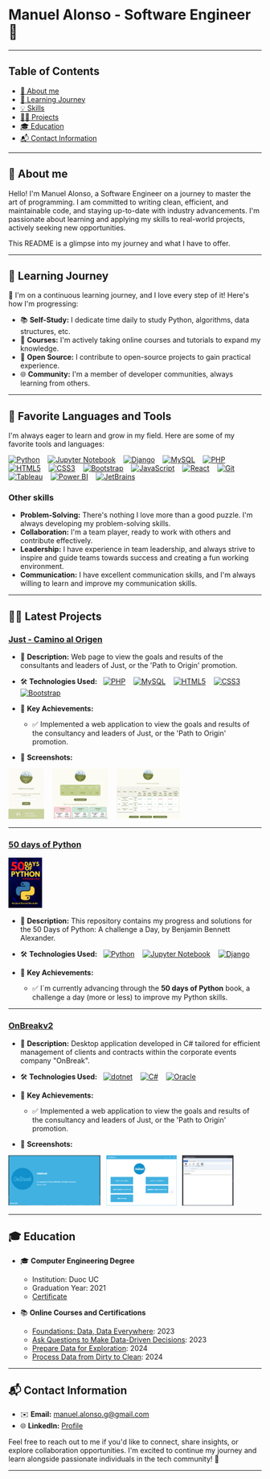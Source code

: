 # Manuel Alonso - Software Engineer 🚀

---

## Table of Contents

- [👋 About me](#-about-me)
- [🌱 Learning Journey](#-learning-journey)
- [💡 Skills](#-favorite-languages-and-tools)
- [👨‍💼 Projects](#-latest-projects)
- [🎓 Education](#-education)
- [📬 Contact Information](#-contact-information)

---

## 👋 About me

Hello! I'm Manuel Alonso, a Software Engineer on a journey to master the art of programming. 
I am committed to writing clean, efficient, and maintainable code, and staying up-to-date with industry advancements.
I'm passionate about learning and applying my skills to real-world projects, actively seeking new opportunities.

This README is a glimpse into my journey and what I have to offer.

---

## 🌱 Learning Journey

🚀 I'm on a continuous learning journey, and I love every step of it! Here's how I'm progressing:

- 📚 **Self-Study:** I dedicate time daily to study Python, algorithms, data structures, etc.
- 📝 **Courses:** I'm actively taking online courses and tutorials to expand my knowledge.
- 🤝 **Open Source:** I contribute to open-source projects to gain practical experience.
- 🌐 **Community:** I'm a member of developer communities, always learning from others.

---

## 🔨 Favorite Languages and Tools

I'm always eager to learn and grow in my field. Here are some of my favorite tools and languages:

<a href="https://www.python.org" target="_blank"><img alt="Python" height="42" width="42" src="https://cdn.simpleicons.org/python/#3776AB/ffffff" /></a> &nbsp;&nbsp;
<a href="https://jupyter.org" target="_blank"><img alt="Jupyter Notebook" height="42" width="42" src="https://cdn.simpleicons.org/jupyter/#3776AB/ffffff" /></a> &nbsp;&nbsp;
<a href="https://www.djangoproject.com" target="_blank"><img alt="Django" height="42" width="42" src="https://cdn.simpleicons.org/django/#3776AB/ffffff" /></a> &nbsp;&nbsp;
<a href="https://www.mysql.com" target="_blank"><img alt="MySQL" height="42" width="42" src="https://cdn.simpleicons.org/mysql/#3776AB/ffffff" /></a> &nbsp;&nbsp;
<a href="https://www.php.net" target="_blank"><img alt="PHP" height="42" width="42" src="https://cdn.simpleicons.org/php/#3776AB/ffffff" /></a> &nbsp;&nbsp;
<a href="https://www.html5.org" target="_blank"><img alt="HTML5" height="42" width="42" src="https://cdn.simpleicons.org/html5/#3776AB/ffffff" /></a> &nbsp;&nbsp;
<a href="https://www.w3.org/Style/CSS/" target="_blank"><img alt="CSS3" height="42" width="42" src="https://cdn.simpleicons.org/css3/#3776AB/ffffff" /></a> &nbsp;&nbsp;
<a href="https://getbootstrap.com/" target="_blank"><img alt="Bootstrap" height="42" width="42" src="https://cdn.simpleicons.org/bootstrap/#3776AB/ffffff" /></a> &nbsp;&nbsp;
<a href="https://www.javascript.com" target="_blank"><img alt="JavaScript" height="42" width="42" src="https://cdn.simpleicons.org/javascript/#3776AB/ffffff" /></a> &nbsp;&nbsp;
<a href="https://reactjs.org" target="_blank"><img alt="React" height="42" width="42" src="https://cdn.simpleicons.org/react/#3776AB/ffffff" /></a> &nbsp;&nbsp;
<a href="https://git-scm.com" target="_blank"><img alt="Git" height="42" width="42" src="https://cdn.simpleicons.org/git/#3776AB/ffffff" /></a> &nbsp;&nbsp;
<a href="https://tableau.com" target="_blank"><img alt="Tableau" height="42" width="42" src="https://cdn.simpleicons.org/tableau/#3776AB/ffffff" /></a> &nbsp;&nbsp;
<a href="https://powerbi.microsoft.com" target="_blank"><img alt="Power BI" height="42" width="42" src="https://cdn.simpleicons.org/powerbi/#3776AB/ffffff" /></a> &nbsp;&nbsp;
<a href="https://www.jetbrains.com/" target="_blank"><img alt="JetBrains" height="42" width="42" src="https://cdn.simpleicons.org/jetbrains/#3776AB/ffffff" /></a> &nbsp;&nbsp;

### Other skills

- **Problem-Solving:** There's nothing I love more than a good puzzle. I'm always developing my problem-solving skills.
- **Collaboration:** I'm a team player, ready to work with others and contribute effectively.
- **Leadership:** I have experience in team leadership, and always strive to inspire and guide teams towards success and creating a fun working environment.
- **Communication:** I have excellent communication skills, and I'm always willing to learn and improve my communication skills.

---

## 👨‍💼 Latest Projects

### [Just - Camino al Origen](https://github.com/Malonsog/Just)

- 💼 **Description:** Web page to view the goals and results of the consultants and leaders of Just, or the 'Path to Origin' promotion.


- 🛠️ **Technologies Used:**&nbsp;&nbsp;
<a href="https://www.php.net" target="_blank"><img alt="PHP" height="42" width="42" src="https://cdn.simpleicons.org/php/#3776AB/ffffff" /></a> &nbsp;&nbsp;
<a href="https://www.mysql.com" target="_blank"><img alt="MySQL" height="42" width="42" src="https://cdn.simpleicons.org/mysql/#3776AB/ffffff" /></a> &nbsp;&nbsp;
<a href="https://www.html5.org" target="_blank"><img alt="HTML5" height="42" width="42" src="https://cdn.simpleicons.org/html5/#3776AB/ffffff" /></a> &nbsp;&nbsp;
<a href="https://www.w3.org/Style/CSS/" target="_blank"><img alt="CSS3" height="42" width="42" src="https://cdn.simpleicons.org/css3/#3776AB/ffffff" /></a> &nbsp;&nbsp;
<a href="https://getbootstrap.com/" target="_blank"><img alt="Bootstrap" height="42" width="42" src="https://cdn.simpleicons.org/bootstrap/#3776AB/ffffff" /></a> &nbsp;&nbsp;


- 🌟 **Key Achievements:**
  - ✅ Implemented a web application to view the goals and results of the consultancy and leaders of Just, or the 'Path to Origin' promotion.


- 📸 **Screenshots:**


<a href="https://raw.githubusercontent.com/Malonsog/Just/master/capturas/cap_01.png"><img src="https://raw.githubusercontent.com/Malonsog/Just/master/capturas/cap_01.png" alt="Captura de Pantalla 1" height="100"></a> &nbsp;&nbsp;
<a href="https://raw.githubusercontent.com/Malonsog/Just/master/capturas/cap_03.png"><img src="https://raw.githubusercontent.com/Malonsog/Just/master/capturas/cap_03.png" alt="Captura de Pantalla 1" height="100"></a> &nbsp;&nbsp;
<a href="https://raw.githubusercontent.com/Malonsog/Just/master/capturas/cap_04.png"><img src="https://raw.githubusercontent.com/Malonsog/Just/master/capturas/cap_04.png" alt="Captura de Pantalla 1" height="100"></a> &nbsp;&nbsp;

---

### [50 days of Python](https://github.com/Malonsog/50_days_of_python)

<a href="https://raw.githubusercontent.com/Malonsog/50_days_of_python/main/50_days_of_Python.png"><img src="https://raw.githubusercontent.com/Malonsog/50_days_of_python/main/50_days_of_Python.png" alt="50 days of Python book" height="100"></a>

- 💼 **Description:** This repository contains my progress and solutions for the 50 Days of Python: A challenge a Day, by Benjamin Bennett Alexander.

 
- 🛠️ **Technologies Used:**&nbsp;&nbsp;
<a href="https://www.python.org" target="_blank"><img alt="Python" height="42" width="42" src="https://cdn.simpleicons.org/python/#3776AB/ffffff" /></a> &nbsp;&nbsp;
<a href="https://jupyter.org" target="_blank"><img alt="Jupyter Notebook" height="42" width="42" src="https://cdn.simpleicons.org/jupyter/#3776AB/ffffff" /></a> &nbsp;&nbsp;
<a href="https://www.djangoproject.com" target="_blank"><img alt="Django" height="42" width="42" src="https://cdn.simpleicons.org/django/#3776AB/ffffff" /></a> &nbsp;&nbsp;


- 🌟 **Key Achievements:**
  - ✅ I´m currently advancing through the **50 days of Python** book, a challenge a day (more or less) to improve my Python skills.

---

### [OnBreakv2](https://github.com/Malonsog/OnBreakv2)

- 💼 **Description:** Desktop application developed in C# tailored for efficient management of clients and contracts within the corporate events company "OnBreak".


- 🛠️ **Technologies Used:**&nbsp;&nbsp;
<a href="https://dotnet.microsoft.com/" target="_blank"><img alt="dotnet" height="42" width="42" src="https://cdn.simpleicons.org/dotnet/#3776AB/ffffff" /></a> &nbsp;&nbsp;
<a href="https://learn.microsoft.com/en-us/dotnet/csharp/" target="_blank"><img alt="C#" height="42" width="42" src="https://cdn.simpleicons.org/csharp/#3776AB/ffffff" /></a> &nbsp;&nbsp;
<a href="https://www.oracle.com/cl/database/sqldeveloper/" target="_blank"><img alt="Oracle" height="42" width="42" src="https://cdn.simpleicons.org/oracle/#3776AB/ffffff" /></a> &nbsp;&nbsp;


- 🌟 **Key Achievements:**
  - ✅ Implemented a web application to view the goals and results of the consultancy and leaders of Just, or the 'Path to Origin' promotion.


- 📸 **Screenshots:**

<img src="https://raw.githubusercontent.com/Malonsog/OnBreakv2/main/img/img_2.png" alt="Splash screen" height="100">&nbsp;&nbsp;
<img src="https://raw.githubusercontent.com/Malonsog/OnBreakv2/main/img/img.png" alt="Main screen" height="100">&nbsp;&nbsp;
<img src="https://raw.githubusercontent.com/Malonsog/OnBreakv2/main/img/img_1.png" alt="Business CRUD" height="100">&nbsp;&nbsp;


---

## 🎓 Education

- 🎓 **Computer Engineering Degree**
    - Institution: Duoc UC
    - Graduation Year: 2021
    - [Certificate](https://certificadovalida.duoc.cl/ValidacionQr?id=1697761523)


- 📚 **Online Courses and Certifications**
  - [Foundations: Data, Data Everywhere](https://www.coursera.org/account/accomplishments/records/N4Z9BCGM63LH): 2023
  - [Ask Questions to Make Data-Driven Decisions](https://www.coursera.org/account/accomplishments/records/9JDCEN42NCNV): 2023
  - [Prepare Data for Exploration](https://www.coursera.org/account/accomplishments/records/GW6ABSFHW948): 2024
  - [Process Data from Dirty to Clean](https://www.coursera.org/account/accomplishments/records/HKHRHFKWTKZZ): 2024

---

## 📬 Contact Information

- ✉️ **Email:** [manuel.alonso.g@gmail.com](mailto:manuel.alonso.g@gmail.com)
- 🌐 **LinkedIn:** [Profile](https://www.linkedin.com/in/m-alonso/)

Feel free to reach out to me if you'd like to connect, share insights, or explore collaboration opportunities. 
I'm excited to continue my journey and learn alongside passionate individuals in the tech community! 🚀

---
